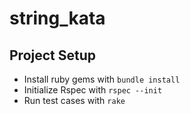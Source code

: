 # string_kata

## Project Setup
- Install ruby gems with `bundle install`
- Initialize Rspec with `rspec --init`
- Run test cases with `rake`